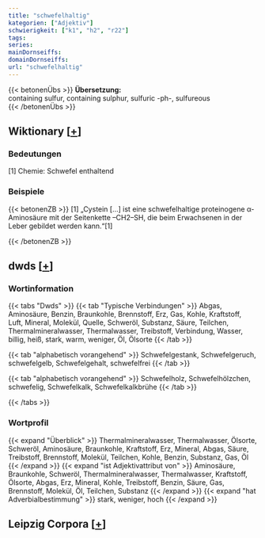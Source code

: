 ```yaml
---
title: "schwefelhaltig"
kategorien: ["Adjektiv"]
schwierigkeit: ["k1", "h2", "r22"]
tags:
series:
mainDornseiffs:
domainDornseiffs:
url: "schwefelhaltig"
---
```


{{< betonenÜbs >}}
**Übersetzung:**  
containing sulfur, containing sulphur, sulfuric -ph-, sulfureous  
{{< /betonenÜbs >}}

## Wiktionary [[+](https://de.wiktionary.org/wiki/schwefelhaltig)]

### Bedeutungen
[1] Chemie: Schwefel enthaltend  

### Beispiele
{{< betonenZB >}}
[1] „Cystein […] ist eine schwefelhaltige proteinogene α-Aminosäure mit der Seitenkette –CH2–SH, die beim Erwachsenen in der Leber gebildet werden kann.“[1]  

{{< /betonenZB >}}


## dwds [[+](https://www.dwds.de/wb/schwefelhaltig)]

### Wortinformation
{{< tabs "Dwds" >}}
{{< tab "Typische Verbindungen" >}}
Abgas, Aminosäure, Benzin, Braunkohle, Brennstoff, Erz, Gas, Kohle, Kraftstoff, Luft, Mineral, Molekül, Quelle, Schweröl, Substanz, Säure, Teilchen, Thermalmineralwasser, Thermalwasser, Treibstoff, Verbindung, Wasser, billig, heiß, stark, warm, weniger, Öl, Ölsorte
{{< /tab >}}

{{< tab "alphabetisch vorangehend" >}}
Schwefelgestank, Schwefelgeruch, schwefelgelb, Schwefelgehalt, schwefelfrei
{{< /tab >}}

{{< tab "alphabetisch vorangehend" >}}
Schwefelholz, Schwefelhölzchen, schwefelig, Schwefelkalk, Schwefelkalkbrühe
{{< /tab >}}

{{< /tabs >}}

### Wortprofil
{{< expand "Überblick" >}} Thermalmineralwasser, Thermalwasser, Ölsorte, Schweröl, Aminosäure, Braunkohle, Kraftstoff, Erz, Mineral, Abgas, Säure, Treibstoff, Brennstoff, Molekül, Teilchen, Kohle, Benzin, Substanz, Gas, Öl {{< /expand >}}
{{< expand "ist Adjektivattribut von" >}} Aminosäure, Braunkohle, Schweröl, Thermalmineralwasser, Thermalwasser, Kraftstoff, Ölsorte, Abgas, Erz, Mineral, Kohle, Treibstoff, Benzin, Säure, Gas, Brennstoff, Molekül, Öl, Teilchen, Substanz {{< /expand >}}
{{< expand "hat Adverbialbestimmung" >}} stark, weniger, hoch {{< /expand >}}

## Leipzig Corpora [[+](https://corpora.uni-leipzig.de/en/res?word=schwefelhaltig&corpusId=deu_newscrawl-public_2018)]

